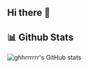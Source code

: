 ## Hi there 👋

## 📊 Github Stats

![ghhrrrrrr's GitHub stats](https://github-readme-stats.vercel.app/api?username=ghhrrrrrr&show_icons=true&theme=radical)


<!--
**ghhrrrrrr/ghhrrrrrr** is a ✨ _special_ ✨ repository because its `README.md` (this file) appears on your GitHub profile.

Here are some ideas to get you started:

- 🔭 I’m currently working on ...
- 🌱 I’m currently learning ...
- 👯 I’m looking to collaborate on ...
- 🤔 I’m looking for help with ...
- 💬 Ask me about ...
- 📫 How to reach me: ...
- 😄 Pronouns: ...
- ⚡ Fun fact: ...
-->
